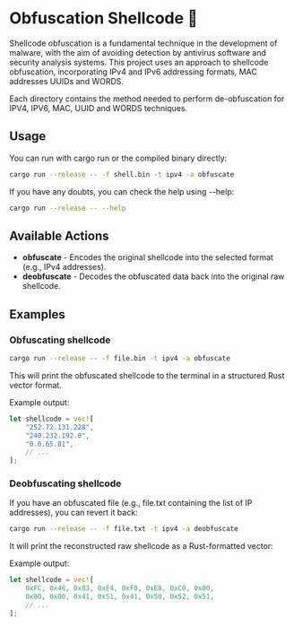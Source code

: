 # Obfuscation Shellcode 🦀

Shellcode obfuscation is a fundamental technique in the development of malware, with the aim of avoiding detection by antivirus software and security analysis systems.  This project uses an approach to shellcode obfuscation, incorporating IPv4 and IPv6 addressing formats, MAC addresses UUIDs and WORDS.

Each directory contains the method needed to perform de-obfuscation for IPV4, IPV6, MAC, UUID and WORDS techniques.

## Usage 

You can run with cargo run or the compiled binary directly:
```sh
cargo run --release -- -f shell.bin -t ipv4 -a obfuscate
```

If you have any doubts, you can check the help using --help:
```sh
cargo run --release -- --help
```

## Available Actions

* **obfuscate** - Encodes the original shellcode into the selected format (e.g., IPv4 addresses).
* **deobfuscate** - Decodes the obfuscated data back into the original raw shellcode.

## Examples

### Obfuscating shellcode

```sh
cargo run --release -- -f file.bin -t ipv4 -a obfuscate
```

This will print the obfuscated shellcode to the terminal in a structured Rust vector format.

Example output:
```rs
let shellcode = vec![
    "252.72.131.228",
    "240.232.192.0",
    "0.0.65.81",
    // ...
];
```

### Deobfuscating shellcode

If you have an obfuscated file (e.g., file.txt containing the list of IP addresses), you can revert it back:

```sh
cargo run --release -- -f file.txt -t ipv4 -a deobfuscate
```

It will print the reconstructed raw shellcode as a Rust-formatted vector:

Example output:
```rs
let shellcode = vec![
    0xFC, 0x48, 0x83, 0xE4, 0xF0, 0xE8, 0xC0, 0x00,
    0x00, 0x00, 0x41, 0x51, 0x41, 0x50, 0x52, 0x51,
    // ...
];
```
